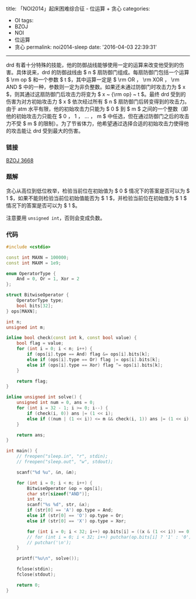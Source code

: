 title: 「NOI2014」起床困难综合征 - 位运算 + 贪心
categories:
  - OI
tags:
  - BZOJ
  - NOI
  - 位运算
  - 贪心
permalink: noi2014-sleep
date: '2016-04-03 22:39:31'
---

drd 有着十分特殊的技能，他的防御战线能够使用一定的运算来改变他受到的伤害。具体说来，drd 的防御战线由 $ n $ 扇防御门组成。每扇防御门包括一个运算 $ \rm op $ 和一个参数 $ t $，其中运算一定是 $ \rm OR $，$ \rm XOR $，$ \rm AND $ 中的一种，参数则一定为非负整数。如果还未通过防御门时攻击力为 $ x $，则其通过这扇防御门后攻击力将变为 $ x ~ {\rm op} ~ t $。最终 drd 受到的伤害为对方初始攻击力 $ x $ 依次经过所有 $ n $ 扇防御门后转变得到的攻击力。由于 atm 水平有限，他的初始攻击力只能为 $ 0 $ 到 $ m $ 之间的一个整数（即他的初始攻击力只能在 $ 0 $，$ 1 $，$ … $，$ m $ 中任选，但在通过防御门之后的攻击力不受 $ m $ 的限制）。为了节省体力，他希望通过选择合适的初始攻击力使得他的攻击能让 drd 受到最大的伤害。

<!-- more -->

### 链接

[BZOJ 3668](http://www.lydsy.com/JudgeOnline/problem.php?id=3668)

### 题解

贪心从高位到低位枚举，检验当前位在初始值为 $ 0 $ 情况下的答案是否可以为 $ 1 $，如果不能则检验当前位初始值能否为 $ 1 $，并检验当前位在初始值为 $ 1 $ 情况下的答案是否可以为 $ 1 $。

注意要用 `unsigned int`，否则会变成负数。

### 代码

```cpp
#include <cstdio>

const int MAXN = 100000;
const int MAXM = 1e9;

enum OperatorType {
    And = 0, Or = 1, Xor = 2
};

struct BitwiseOperator {
    OperatorType type;
    bool bits[32];
} ops[MAXN];

int n;
unsigned int m;

inline bool check(const int k, const bool value) {
    bool flag = value;
    for (int i = 0; i < n; i++) {
        if (ops[i].type == And) flag &= ops[i].bits[k];
        else if (ops[i].type == Or) flag |= ops[i].bits[k];
        else if (ops[i].type == Xor) flag ^= ops[i].bits[k];
    }

    return flag;
}

inline unsigned int solve() {
    unsigned int num = 0, ans = 0;
    for (int i = 32 - 1; i >= 0; i--) {
        if (check(i, 0)) ans |= (1 << i);
        else if ((num | (1 << i)) <= m && check(i, 1)) ans |= (1 << i), num |= (1 << i);
    }

    return ans;
}

int main() {
    // freopen("sleep.in", "r", stdin);
    // freopen("sleep.out", "w", stdout);

    scanf("%d %u", &n, &m);

    for (int i = 0; i < n; i++) {
        BitwiseOperator &op = ops[i];
        char str[sizeof("AND")];
        int x;
        scanf("%s %d", str, &x);
        if (str[0] == 'A') op.type = And;
        else if (str[0] == 'O') op.type = Or;
        else if (str[0] == 'X') op.type = Xor;

        for (int i = 0; i < 32; i++) op.bits[i] = ((x & (1 << i)) == 0) ? false : true;
        // for (int i = 0; i < 32; i++) putchar(op.bits[i] ? '1' : '0');
        // putchar('\n');
    }

    printf("%u\n", solve());

    fclose(stdin);
    fclose(stdout);

    return 0;
}
```
